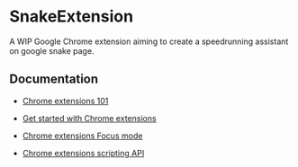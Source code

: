 # SnakeExtension

A WIP Google Chrome extension aiming to create a speedrunning assistant on google snake page.

## Documentation

- [Chrome extensions 101](https://developer.chrome.com/docs/extensions/mv3/getstarted/extensions-101/)

- [Get started with Chrome extensions](https://developer.chrome.com/docs/extensions/mv3/getstarted/development-basics/)

- [Chrome extensions Focus mode](https://developer.chrome.com/docs/extensions/mv3/getstarted/tut-focus-mode/)

- [Chrome extensions scripting API](https://developer.chrome.com/docs/extensions/reference/scripting)
